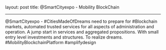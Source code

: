 layout: post
title: @SmartCityexpo - Mobility BlockChain

---

@SmartCityexpo - #CitiesMadeOfDreams need to prepare for #Blockchain markets, automated trusted services for all aspects of administration and operation. A jump start in services and aggregated propositions. With small entry level investments and structures. To realize dreams. #MobilityBlockchainPlatform #amplifydesign